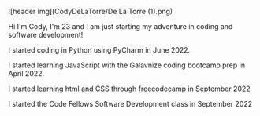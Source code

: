 ![header img](CodyDeLaTorre/De La Torre (1).png)

Hi I'm Cody, I'm 23 and I am just starting my adventure in coding and software development!

I started coding in Python using PyCharm in June 2022.

I started learning JavaScript with the Galavnize coding bootcamp prep in April 2022.

I started learning html and CSS through freecodecamp in September 2022

I started the Code Fellows Software Development class in September 2022
